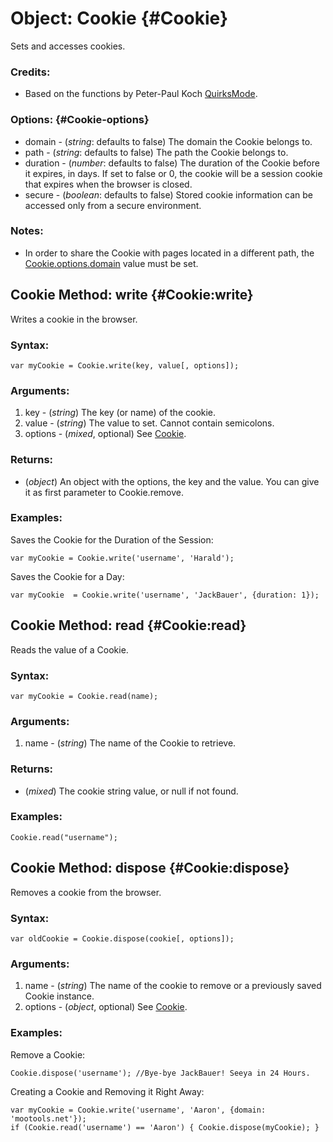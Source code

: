 Object: Cookie {#Cookie}
========================

Sets and accesses cookies.

### Credits:

- Based on the functions by Peter-Paul Koch [QuirksMode][].

###	Options: {#Cookie-options}

* domain   - (*string*: defaults to false) The domain the Cookie belongs to.
* path     - (*string*: defaults to false) The path the Cookie belongs to.
* duration - (*number*: defaults to false) The duration of the Cookie before it expires, in days. If set to false or 0, the cookie will be a session cookie that expires when the browser is closed.
* secure   - (*boolean*: defaults to false) Stored cookie information can be accessed only from a secure environment.

### Notes:

- In order to share the Cookie with pages located in a different path, the [Cookie.options.domain][] value must be set.



Cookie Method: write {#Cookie:write}
--------------------------------

Writes a cookie in the browser.

###	Syntax:

	var myCookie = Cookie.write(key, value[, options]);

###	Arguments:

1. key     - (*string*) The key (or name) of the cookie.
2. value   - (*string*) The value to set. Cannot contain semicolons.
3. options - (*mixed*, optional) See [Cookie][].

###	Returns:

* (*object*) An object with the options, the key and the value. You can give it as first parameter to Cookie.remove.

###	Examples:

Saves the Cookie for the Duration of the Session:

	var myCookie = Cookie.write('username', 'Harald');

Saves the Cookie for a Day:

	var myCookie  = Cookie.write('username', 'JackBauer', {duration: 1});



Cookie Method: read {#Cookie:read}
--------------------------------

Reads the value of a Cookie.

###	Syntax:

	var myCookie = Cookie.read(name);

###	Arguments:

1. name - (*string*) The name of the Cookie to retrieve.

###	Returns:

* (*mixed*) The cookie string value, or null if not found.

###	Examples:

	Cookie.read("username");



Cookie Method: dispose {#Cookie:dispose}
--------------------------------------

Removes a cookie from the browser.

###	Syntax:

	var oldCookie = Cookie.dispose(cookie[, options]);

###	Arguments:

1. name  - (*string*) The name of the cookie to remove or a previously saved Cookie instance.
2. options - (*object*, optional) See [Cookie][].

###	Examples:

Remove a Cookie:

	Cookie.dispose('username'); //Bye-bye JackBauer! Seeya in 24 Hours.

Creating a Cookie and Removing it Right Away:

	var myCookie = Cookie.write('username', 'Aaron', {domain: 'mootools.net'});
	if (Cookie.read('username') == 'Aaron') { Cookie.dispose(myCookie); }



[Cookie]: #Cookie
[Cookie.options]: #Cookie-options
[Cookie.options.domain]: #Cookie-options
[QuirksMode]: http://www.quirksmode.org